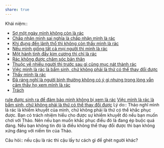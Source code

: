 ```yaml
---
share: true
---
```

Khái niệm:: 
- [Sợ một ngày mình không còn là rác](../../N%E1%BB%97i%20s%E1%BB%A3/S%E1%BB%A3%20s%E1%BB%B1%20k%E1%BA%BFt%20th%C3%BAc/S%E1%BB%A3%20m%E1%BB%99t%20ng%C3%A0y%20m%C3%ACnh%20kh%C3%B4ng%20c%C3%B2n%20l%C3%A0%20r%C3%A1c.md)
- [Chấp nhận mình sai nghĩa là chấp nhận mình là rác](../../Quan%20%C4%91i%E1%BB%83m,%20th%C3%A1i%20%C4%91%E1%BB%99,%20nguy%C3%AAn%20t%E1%BA%AFc%20s%E1%BB%91ng,%20%C4%91i%E1%BB%81u%20m%C3%ACnh%20th%E1%BA%A5y%20ho%E1%BA%B7c%20c%E1%BA%A3m%20nh%E1%BA%ADn/Ch%E1%BA%A5p%20nh%E1%BA%ADn%20m%C3%ACnh%20sai%20ngh%C4%A9a%20l%C3%A0%20ch%E1%BA%A5p%20nh%E1%BA%ADn%20m%C3%ACnh%20l%C3%A0%20r%C3%A1c.md)
- [Khi đụng đến lãnh thổ thì không còn thấy mình là rác](../../Quan%20%C4%91i%E1%BB%83m,%20th%C3%A1i%20%C4%91%E1%BB%99,%20nguy%C3%AAn%20t%E1%BA%AFc%20s%E1%BB%91ng,%20%C4%91i%E1%BB%81u%20m%C3%ACnh%20th%E1%BA%A5y%20ho%E1%BA%B7c%20c%E1%BA%A3m%20nh%E1%BA%ADn/Khi%20%C4%91%E1%BB%A5ng%20%C4%91%E1%BA%BFn%20l%C3%A3nh%20th%E1%BB%95%20th%C3%AC%20kh%C3%B4ng%20c%C3%B2n%20th%E1%BA%A5y%20m%C3%ACnh%20l%C3%A0%20r%C3%A1c.md)
- [Nếu mình giống tất cả mọi người thì mình là rác](../../Quan%20%C4%91i%E1%BB%83m,%20th%C3%A1i%20%C4%91%E1%BB%99,%20nguy%C3%AAn%20t%E1%BA%AFc%20s%E1%BB%91ng,%20%C4%91i%E1%BB%81u%20m%C3%ACnh%20th%E1%BA%A5y%20ho%E1%BA%B7c%20c%E1%BA%A3m%20nh%E1%BA%ADn/N%E1%BA%BFu%20m%C3%ACnh%20gi%E1%BB%91ng%20t%E1%BA%A5t%20c%E1%BA%A3%20m%E1%BB%8Di%20ng%C6%B0%E1%BB%9Di%20th%C3%AC%20m%C3%ACnh%20l%C3%A0%20r%C3%A1c.md)
- [Một hành tinh đầy kim cương thì chỉ là rác](../../Quan%20%C4%91i%E1%BB%83m,%20th%C3%A1i%20%C4%91%E1%BB%99,%20nguy%C3%AAn%20t%E1%BA%AFc%20s%E1%BB%91ng,%20%C4%91i%E1%BB%81u%20m%C3%ACnh%20th%E1%BA%A5y%20ho%E1%BA%B7c%20c%E1%BA%A3m%20nh%E1%BA%ADn/Quy%20ch%E1%BA%A5t%20lu%E1%BA%ADn/M%E1%BB%99t%20h%C3%A0nh%20tinh%20%C4%91%E1%BA%A7y%20kim%20c%C6%B0%C6%A1ng%20th%C3%AC%20ch%E1%BB%89%20l%C3%A0%20r%C3%A1c.md)
- [Rác không được chăm sóc bản thân](../../Quan%20%C4%91i%E1%BB%83m,%20th%C3%A1i%20%C4%91%E1%BB%99,%20nguy%C3%AAn%20t%E1%BA%AFc%20s%E1%BB%91ng,%20%C4%91i%E1%BB%81u%20m%C3%ACnh%20th%E1%BA%A5y%20ho%E1%BA%B7c%20c%E1%BA%A3m%20nh%E1%BA%ADn/R%C3%A1c/R%C3%A1c%20kh%C3%B4ng%20%C4%91%C6%B0%E1%BB%A3c%20ch%C4%83m%20s%C3%B3c%20b%E1%BA%A3n%20th%C3%A2n.md)
- [Thuộc về nhiều người thì trước sau gì cũng mục nát thành rác](../../Quan%20%C4%91i%E1%BB%83m,%20th%C3%A1i%20%C4%91%E1%BB%99,%20nguy%C3%AAn%20t%E1%BA%AFc%20s%E1%BB%91ng,%20%C4%91i%E1%BB%81u%20m%C3%ACnh%20th%E1%BA%A5y%20ho%E1%BA%B7c%20c%E1%BA%A3m%20nh%E1%BA%ADn/Thu%E1%BB%99c%20v%E1%BB%81%20nhi%E1%BB%81u%20ng%C6%B0%E1%BB%9Di%20th%C3%AC%20tr%C6%B0%E1%BB%9Bc%20sau%20g%C3%AC%20c%C5%A9ng%20m%E1%BB%A5c%20n%C3%A1t%20th%C3%A0nh%20r%C3%A1c.md)
- [Việc mình là rác là bẩm sinh, chứ không phải là thứ có thể thay đổi được](../../Quan%20%C4%91i%E1%BB%83m,%20th%C3%A1i%20%C4%91%E1%BB%99,%20nguy%C3%AAn%20t%E1%BA%AFc%20s%E1%BB%91ng,%20%C4%91i%E1%BB%81u%20m%C3%ACnh%20th%E1%BA%A5y%20ho%E1%BA%B7c%20c%E1%BA%A3m%20nh%E1%BA%ADn/Vi%E1%BB%87c%20m%C3%ACnh%20l%C3%A0%20r%C3%A1c%20l%C3%A0%20b%E1%BA%A9m%20sinh,%20ch%E1%BB%A9%20kh%C3%B4ng%20ph%E1%BA%A3i%20l%C3%A0%20th%E1%BB%A9%20c%C3%B3%20th%E1%BB%83%20thay%20%C4%91%E1%BB%95i%20%C4%91%C6%B0%E1%BB%A3c.md)
- [Thấy mình là rác](../../Sync%20v%E1%BB%9Bi%20vault%20ch%C3%ADnh/C%E1%BA%A3m%20nh%E1%BA%ADn/Th%E1%BA%A5y%20m%C3%ACnh%20l%C3%A0%20r%C3%A1c.md)
- [Đã ráng nghĩ là người bình thường không có ý gì nhưng trong lòng vẫn cảm thấy họ xem mình là rác](../../Sync%20v%E1%BB%9Bi%20vault%20ch%C3%ADnh/%C4%90%C3%A3%20r%C3%A1ng%20ngh%C4%A9%20l%C3%A0%20ng%C6%B0%E1%BB%9Di%20b%C3%ACnh%20th%C6%B0%E1%BB%9Dng%20kh%C3%B4ng%20c%C3%B3%20%C3%BD%20g%C3%AC%20nh%C6%B0ng%20trong%20l%C3%B2ng%20v%E1%BA%ABn%20c%E1%BA%A3m%20th%E1%BA%A5y%20h%E1%BB%8D%20xem%20m%C3%ACnh%20l%C3%A0%20r%C3%A1c.md)
- [Trách](./Tr%C3%A1ch.md)

[rule được sinh ra để đảm bảo mình không bị xem là rác](rule%20%C4%91%C6%B0%E1%BB%A3c%20sinh%20ra%20%C4%91%E1%BB%83%20%C4%91%E1%BA%A3m%20b%E1%BA%A3o%20m%C3%ACnh%20kh%C3%B4ng%20b%E1%BB%8B%20xem%20l%C3%A0%20r%C3%A1c.md)
[Việc mình là rác là bẩm sinh, chứ không phải là thứ có thể thay đổi được](../../Quan%20%C4%91i%E1%BB%83m,%20th%C3%A1i%20%C4%91%E1%BB%99,%20nguy%C3%AAn%20t%E1%BA%AFc%20s%E1%BB%91ng,%20%C4%91i%E1%BB%81u%20m%C3%ACnh%20th%E1%BA%A5y%20ho%E1%BA%B7c%20c%E1%BA%A3m%20nh%E1%BA%ADn/Vi%E1%BB%87c%20m%C3%ACnh%20l%C3%A0%20r%C3%A1c%20l%C3%A0%20b%E1%BA%A9m%20sinh,%20ch%E1%BB%A9%20kh%C3%B4ng%20ph%E1%BA%A3i%20l%C3%A0%20th%E1%BB%A9%20c%C3%B3%20th%E1%BB%83%20thay%20%C4%91%E1%BB%95i%20%C4%91%C6%B0%E1%BB%A3c.md)
Lý do:: Thảo nghĩ mình là rác là khiếm khuyết của mình, chứ không phải là thứ có thể khắc phục được. Bạn có trách nhiệm hiểu cho được sự khiếm khuyết đó nếu bạn muốn chơi với Thảo. Nên nếu bạn muốn khắc phục điều đó là đang ép buộc quá đáng. Nếu bạn không tin đó là điều không thể thay đổi được thì bạn không xứng đáng với niềm tin của Thảo.

Câu hỏi:: nếu cậu là rác thì cậu lấy tư cách gì để ghét người khác? 